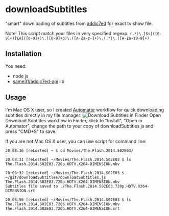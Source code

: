 # downloadSubtitles
"smart" downloading of subtitles from [addic7ed](http://www.addic7ed.com) for exact tv show file.

Note! This script match your files in very specified regexp: `(.*)\.[Ss]([0-9]+)[Ee]([0-9]+)\.([0-9]+p)\.([A-Za-z-]+)\.(.*)\.([A-Za-z0-9]+)`


## Installation
You need:

 - node js
 - [same31/addic7ed-api](https://github.com/same31/addic7ed-api) lib

## Usage
I'm Mac OS X user, so I created [Automator](https://en.wikipedia.org/wiki/Automator_%28software%29) workflow for quick downloading subtitles directly in my file manager:
![Download Subtitles in Finder](http://ableev.com/wp-content/uploads/output_ok6Clr.gif)
Open Download Subtitles.workflow in Finder, click to "Install", "Open in Automator", change the path to your copy of downloadSubtitles.js and press "CMD+S" to save. 

If you are not Mac OS X user, you can use script for command line:
```
20:08:16 [reLosted] ~ $ cd Movies/The.Flash.2014.S02E03/

20:08:31 [reLosted] ~/Movies/The.Flash.2014.S02E03 $ ls
The.Flash.2014.S02E03.720p.HDTV.X264-DIMENSION.mkv

20:08:32 [reLosted] ~/Movies/The.Flash.2014.S02E03 $ ~/git/downloadSubtitles/downloadSubtitles.js The.Flash.2014.S02E03.720p.HDTV.X264-DIMENSION.mkv
Subtitles file saved to ./The.Flash.2014.S02E03.720p.HDTV.X264-DIMENSION.srt

20:08:56 [reLosted] ~/Movies/The.Flash.2014.S02E03 $ ls
The.Flash.2014.S02E03.720p.HDTV.X264-DIMENSION.mkv The.Flash.2014.S02E03.720p.HDTV.X264-DIMENSION.srt

```
